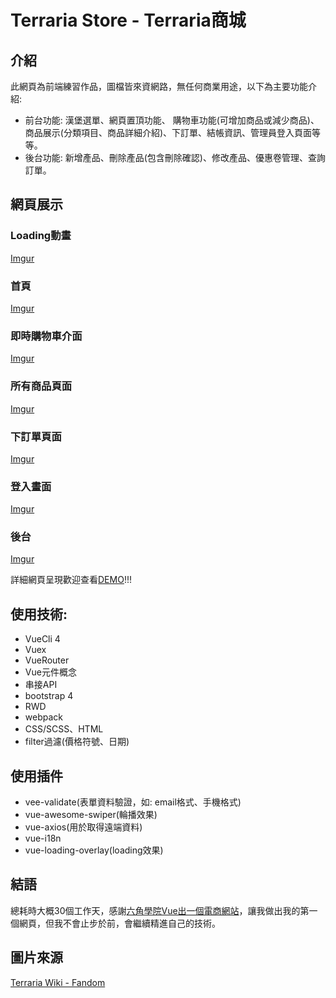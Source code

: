 # Terraria Store - Terraria商城

## 介紹

此網頁為前端練習作品，圖檔皆來資網路，無任何商業用途，以下為主要功能介紹:

* 前台功能: 漢堡選單、網頁置頂功能、 購物車功能(可增加商品或減少商品)、商品展示(分類項目、商品詳細介紹)、下訂單、結帳資訊、管理員登入頁面等等。
* 後台功能: 新增產品、刪除產品(包含刪除確認)、修改產品、優惠卷管理、查詢訂單。

## 網頁展示

### Loading動畫
[Imgur](https://i.imgur.com/PG0FMEZ.jpg)

### 首頁
[Imgur](https://i.imgur.com/BdoYILd.jpg)

### 即時購物車介面
[Imgur](https://i.imgur.com/hsvptxC.jpg)

### 所有商品頁面
[Imgur](https://i.imgur.com/BkUW4t0.jpg)

### 下訂單頁面
[Imgur](https://i.imgur.com/Bv1uRyV.jpg)

### 登入畫面
[Imgur](https://i.imgur.com/T6JjEFz.jpg)

### 後台
[Imgur](https://i.imgur.com/VLc3PUO.jpg)

詳細網頁呈現歡迎查看[DEMO](https://tommm2.github.io/TerrariaStore3.0/)!!!

## 使用技術:
* VueCli 4
* Vuex
* VueRouter
* Vue元件概念
* 串接API
* bootstrap 4
* RWD
* webpack
* CSS/SCSS、HTML
* filter過濾(價格符號、日期)

## 使用插件
* vee-validate(表單資料驗證，如: email格式、手機格式)
* vue-awesome-swiper(輪播效果)
* vue-axios(用於取得遠端資料)
* vue-i18n
* vue-loading-overlay(loading效果)

## 結語
總耗時大概30個工作天，感謝[六角學院Vue出一個電商網站](https://courses.hexschool.com/p/vue)，讓我做出我的第一個網頁，但我不會止步於前，會繼續精進自己的技術。

## 圖片來源
[Terraria Wiki - Fandom](https://terraria.fandom.com/zh/wiki/Terraria_Wiki?variant=zh-tw)
